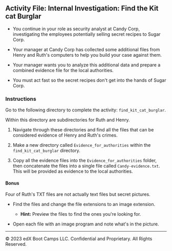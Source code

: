 ## Activity File: Internal Investigation: Find the Kit cat Burglar

- You continue in your role as security analyst at Candy Corp, investigating the employees potentially selling secret recipes to Sugar Corp.

- Your manager at Candy Corp has collected some additional files from Henry and Ruth's computers to help you build your case against them.

- Your manager wants you to analyze this additional data and prepare a combined evidence file for the local authorities.

- You must act fast so the secret recipes don't get into the hands of Sugar Corp.

### Instructions 
   
Go to the following directory to complete the activity: `find_kit_cat_burglar`.

Within this directory are subdirectories for Ruth and Henry.

1.  Navigate through these directories and find all the files that can be considered evidence of Henry and Ruth's crimes. 

2. Make a new directory called `Evidence_for_authorities` within the `find_kit_cat_burglar` directory. 

3.  Copy all the evidence files into the `Evidence_for_authorities` folder, then concatenate the files into a single file called `Candy-evidence.txt`. This will be provided as evidence to the local authorities.

#### Bonus

Four of Ruth's TXT files are not actually text files but secret pictures. 

- Find the files and change the file extensions to an image extension. 

  - **Hint:** Preview the files to find the ones you're looking for. 

- Open each file with an image program and note what's in the picture. 

---

&copy; 2023 edX Boot Camps LLC. Confidential and Proprietary. All Rights Reserved.
